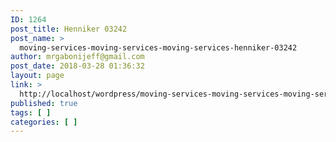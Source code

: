 ```yaml
---
ID: 1264
post_title: Henniker 03242
post_name: >
  moving-services-moving-services-moving-services-henniker-03242
author: mrgabonijeff@gmail.com
post_date: 2018-03-28 01:36:32
layout: page
link: >
  http://localhost/wordpress/moving-services-moving-services-moving-services-henniker-03242/
published: true
tags: [ ]
categories: [ ]
---
```

